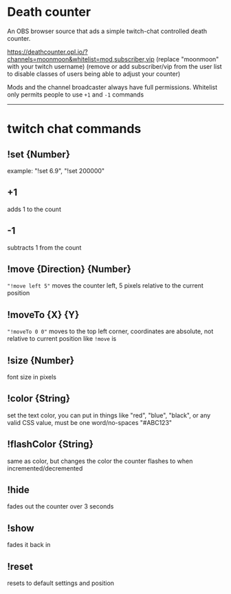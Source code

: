 # Death counter

An OBS browser source that ads a simple twitch-chat controlled death counter.

https://deathcounter.opl.io/?channels=moonmoon&whitelist=mod,subscriber,vip (replace "moonmoon" with your twitch username) (remove or add subscriber/vip from the user list to disable classes of users being able to adjust your counter)

Mods and the channel broadcaster always have full permissions. Whitelist only permits people to use `+1` and `-1` commands

---
# twitch chat commands

## !set {Number}

example: "!set 6.9", "!set 200000"

## +1

adds 1 to the count

## -1

subtracts 1 from the count

## !move {Direction} {Number}

`"!move left 5"` moves the counter left, 5 pixels relative to the current position

## !moveTo {X} {Y}

`"!moveTo 0 0"` moves to the top left corner, coordinates are absolute, not relative to current position like `!move` is

## !size {Number}

font size in pixels

## !color {String}

set the text color, you can put in things like "red", "blue", "black", or any valid CSS value, must be one word/no-spaces "#ABC123"

## !flashColor {String}

same as color, but changes the color the counter flashes to when incremented/decremented

## !hide

fades out the counter over 3 seconds

## !show

fades it back in

## !reset

resets to default settings and position

